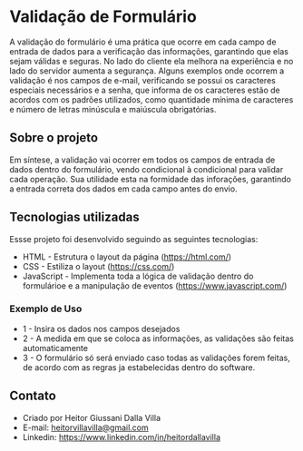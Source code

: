 # Validação de Formulário
A validação do formulário é uma prática que ocorre em cada campo de entrada de dados para a verificação das informações, garantindo que elas sejam válidas e seguras. No lado do cliente ela melhora na experiência e no lado do servidor aumenta a segurança. Alguns exemplos onde ocorrem a validação é nos campos de e-mail, verificando se possui os caracteres especiais necessários e a senha, que informa de os caracteres estão de acordos com os padrões utilizados, como quantidade mínima de caracteres e número de letras minúscula e maiúscula obrigatórias.

## Sobre o projeto
Em síntese, a validação vai ocorrer em todos os campos de entrada de dados dentro do formulário, vendo condicional à condicional para validar cada operação. Sua utilidade esta na formidade das inforações, garantindo a entrada correta dos dados em cada campo antes do envio.

## Tecnologias utilizadas
Essse projeto foi desenvolvido seguindo as seguintes tecnologias:

- HTML - Estrutura o layout da página (https://html.com/) 
- CSS - Estiliza o layout (https://css.com/)
- JavaScript - Implementa toda a lógica de validação dentro do formulárioe e a manipulação de eventos (https://www.javascript.com/)

### Exemplo de Uso
- 1 - Insira os dados nos campos desejados
- 2 - A medida em que se coloca as informações, as validações são feitas automaticamente 
- 3 - O formulário só será enviado caso todas as validações forem feitas, de acordo com as regras ja estabelecidas dentro do software.

## Contato
- Criado por Heitor Giussani Dalla Villa
- E-mail: heitorvillavilla@gmail.com
- Linkedin: https://www.linkedin.com/in/heitordallavilla
